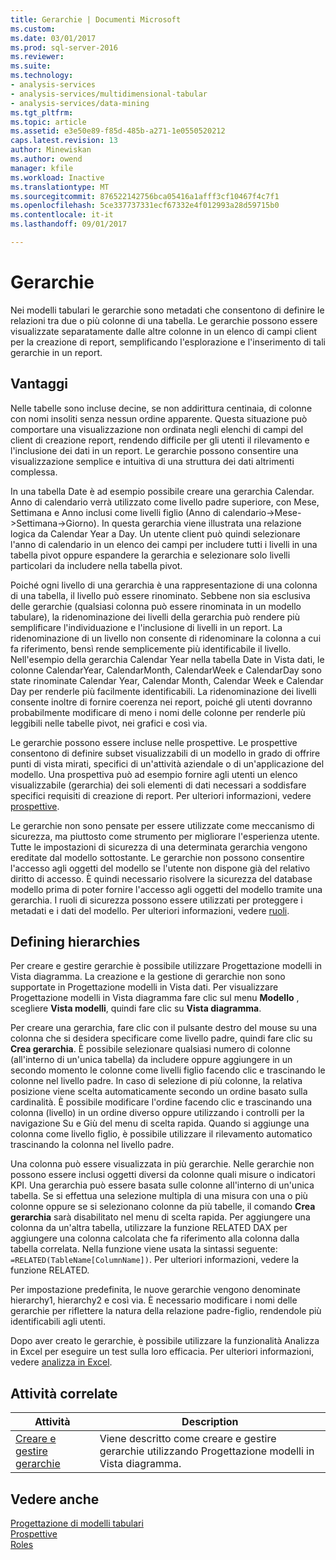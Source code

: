 ```yaml
---
title: Gerarchie | Documenti Microsoft
ms.custom: 
ms.date: 03/01/2017
ms.prod: sql-server-2016
ms.reviewer: 
ms.suite: 
ms.technology:
- analysis-services
- analysis-services/multidimensional-tabular
- analysis-services/data-mining
ms.tgt_pltfrm: 
ms.topic: article
ms.assetid: e3e50e89-f85d-485b-a271-1e0550520212
caps.latest.revision: 13
author: Minewiskan
ms.author: owend
manager: kfile
ms.workload: Inactive
ms.translationtype: MT
ms.sourcegitcommit: 876522142756bca05416a1afff3cf10467f4c7f1
ms.openlocfilehash: 5ce337737331ecf67332e4f012993a28d59715b0
ms.contentlocale: it-it
ms.lasthandoff: 09/01/2017

---
```

# <a name="hierarchies"></a>Gerarchie
  Nei modelli tabulari le gerarchie sono metadati che consentono di definire le relazioni tra due o più colonne di una tabella. Le gerarchie possono essere visualizzate separatamente dalle altre colonne in un elenco di campi client per la creazione di report, semplificando l'esplorazione e l'inserimento di tali gerarchie in un report.  
  
##  <a name="bkmk_benefits"></a> Vantaggi  
 Nelle tabelle sono incluse decine, se non addirittura centinaia, di colonne con nomi insoliti senza nessun ordine apparente. Questa situazione può comportare una visualizzazione non ordinata negli elenchi di campi del client di creazione report, rendendo difficile per gli utenti il rilevamento e l'inclusione dei dati in un report. Le gerarchie possono consentire una visualizzazione semplice e intuitiva di una struttura dei dati altrimenti complessa.  
  
 In una tabella Date è ad esempio possibile creare una gerarchia Calendar. Anno di calendario verrà utilizzato come livello padre superiore, con Mese, Settimana e Anno inclusi come livelli figlio (Anno di calendario->Mese->Settimana->Giorno). In questa gerarchia viene illustrata una relazione logica da Calendar Year a Day. Un utente client può quindi selezionare l'anno di calendario in un elenco dei campi per includere tutti i livelli in una tabella pivot oppure espandere la gerarchia e selezionare solo livelli particolari da includere nella tabella pivot.  
  
 Poiché ogni livello di una gerarchia è una rappresentazione di una colonna di una tabella, il livello può essere rinominato. Sebbene non sia esclusiva delle gerarchie (qualsiasi colonna può essere rinominata in un modello tabulare), la ridenominazione dei livelli della gerarchia può rendere più semplificare l'individuazione e l'inclusione di livelli in un report. La ridenominazione di un livello non consente di ridenominare la colonna a cui fa riferimento, bensì rende semplicemente più identificabile il livello. Nell'esempio della gerarchia Calendar Year nella tabella Date in Vista dati, le colonne CalendarYear, CalendarMonth, CalendarWeek e CalendarDay sono state rinominate Calendar Year, Calendar Month, Calendar Week e Calendar Day per renderle più facilmente identificabili. La ridenominazione dei livelli consente inoltre di fornire coerenza nei report, poiché gli utenti dovranno probabilmente modificare di meno i nomi delle colonne per renderle più leggibili nelle tabelle pivot, nei grafici e così via.  
  
 Le gerarchie possono essere incluse nelle prospettive. Le prospettive consentono di definire subset visualizzabili di un modello in grado di offrire punti di vista mirati, specifici di un'attività aziendale o di un'applicazione del modello. Una prospettiva può ad esempio fornire agli utenti un elenco visualizzabile (gerarchia) dei soli elementi di dati necessari a soddisfare specifici requisiti di creazione di report. Per ulteriori informazioni, vedere [prospettive](../../analysis-services/tabular-models/perspectives-ssas-tabular.md).  
  
 Le gerarchie non sono pensate per essere utilizzate come meccanismo di sicurezza, ma piuttosto come strumento per migliorare l'esperienza utente. Tutte le impostazioni di sicurezza di una determinata gerarchia vengono ereditate dal modello sottostante. Le gerarchie non possono consentire l'accesso agli oggetti del modello se l'utente non dispone già del relativo diritto di accesso. È quindi necessario risolvere la sicurezza del database modello prima di poter fornire l'accesso agli oggetti del modello tramite una gerarchia. I ruoli di sicurezza possono essere utilizzati per proteggere i metadati e i dati del modello. Per ulteriori informazioni, vedere [ruoli](../../analysis-services/tabular-models/roles-ssas-tabular.md).  
  
##  <a name="bkmk_define"></a> Defining hierarchies  
 Per creare e gestire gerarchie è possibile utilizzare Progettazione modelli in Vista diagramma. La creazione e la gestione di gerarchie non sono supportate in Progettazione modelli in Vista dati. Per visualizzare Progettazione modelli in Vista diagramma fare clic sul menu **Modello** , scegliere **Vista modelli**, quindi fare clic su **Vista diagramma**.  
  
 Per creare una gerarchia, fare clic con il pulsante destro del mouse su una colonna che si desidera specificare come livello padre, quindi fare clic su **Crea gerarchia**. È possibile selezionare qualsiasi numero di colonne (all'interno di un'unica tabella) da includere oppure aggiungere in un secondo momento le colonne come livelli figlio facendo clic e trascinando le colonne nel livello padre. In caso di selezione di più colonne, la relativa posizione viene scelta automaticamente secondo un ordine basato sulla cardinalità. È possibile modificare l'ordine facendo clic e trascinando una colonna (livello) in un ordine diverso oppure utilizzando i controlli per la navigazione Su e Giù del menu di scelta rapida. Quando si aggiunge una colonna come livello figlio, è possibile utilizzare il rilevamento automatico trascinando la colonna nel livello padre.  
  
 Una colonna può essere visualizzata in più gerarchie. Nelle gerarchie non possono essere inclusi oggetti diversi da colonne quali misure o indicatori KPI. Una gerarchia può essere basata sulle colonne all'interno di un'unica tabella. Se si effettua una selezione multipla di una misura con una o più colonne oppure se si selezionano colonne da più tabelle, il comando **Crea gerarchia** sarà disabilitato nel menu di scelta rapida. Per aggiungere una colonna da un'altra tabella, utilizzare la funzione RELATED DAX per aggiungere una colonna calcolata che fa riferimento alla colonna dalla tabella correlata. Nella funzione viene usata la sintassi seguente: `=RELATED(TableName[ColumnName])`. Per ulteriori informazioni, vedere la funzione RELATED.  
  
 Per impostazione predefinita, le nuove gerarchie vengono denominate hierarchy1, hierarchy2 e così via. È necessario modificare i nomi delle gerarchie per riflettere la natura della relazione padre-figlio, rendendole più identificabili agli utenti.  
  
 Dopo aver creato le gerarchie, è possibile utilizzare la funzionalità Analizza in Excel per eseguire un test sulla loro efficacia. Per ulteriori informazioni, vedere [analizza in Excel](../../analysis-services/tabular-models/analyze-in-excel-ssas-tabular.md).  
  
##  <a name="bkmk_related_tasks"></a> Attività correlate  
  
|Attività|Description|  
|----------|-----------------|  
|[Creare e gestire gerarchie](../../analysis-services/tabular-models/create-and-manage-hierarchies-ssas-tabular.md)|Viene descritto come creare e gestire gerarchie utilizzando Progettazione modelli in Vista diagramma.|  
  
## <a name="see-also"></a>Vedere anche  
 [Progettazione di modelli tabulari](../../analysis-services/tabular-models/tabular-model-designer-ssas.md)   
 [Prospettive](../../analysis-services/tabular-models/perspectives-ssas-tabular.md)   
 [Roles](../../analysis-services/tabular-models/roles-ssas-tabular.md)  
  
  

